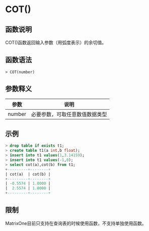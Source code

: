 # **COT()**

## **函数说明**

COT()函数返回输入参数（用弧度表示）的余切值。


## **函数语法**

```
> COT(number)
```
## **参数释义**
|  参数   | 说明  |
|  ----  | ----  |
| number | 必要参数，可取任意数值数据类型 |



## **示例**

```sql
> drop table if exists t1;
> create table t1(a int,b float);
> insert into t1 values(1,3.14159);
> insert into t1 values(-1,0);
> select cot(a),cot(b) from t1;
+---------+--------+
| cot(a)  | cot(b) |
+---------+--------+
| -0.5574 | 1.0000 |
|  2.5574 | 1.0000 |
+---------+--------+
```

## **限制**
MatrixOne目前只支持在查询表的时候使用函数，不支持单独使用函数。